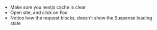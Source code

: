 - Make sure you nextjs cache is clear
- Open site, and click on Foo
- Notice how the request blocks, doesn't show the Suspense loading state
